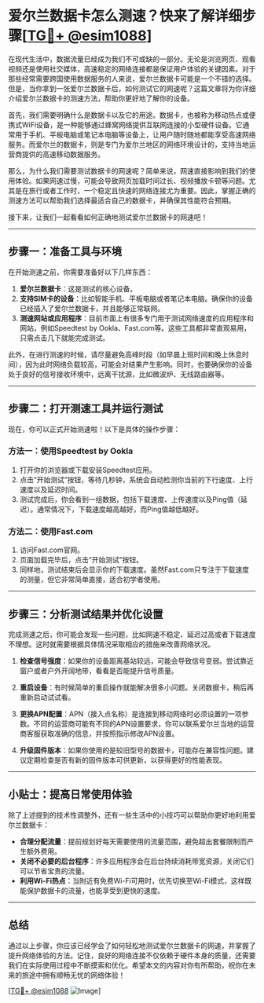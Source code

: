 # 爱尔兰数据卡怎么测速？快来了解详细步骤[[TG💪+ @esim1088](https://t.me/s/esim1088)]

在现代生活中，数据流量已经成为我们不可或缺的一部分。无论是浏览网页、观看视频还是使用社交媒体，高速稳定的网络连接都是保证用户体验的关键因素。对于那些经常需要跨国使用数据服务的人来说，爱尔兰数据卡可能是一个不错的选择。但是，当你拿到一张爱尔兰数据卡后，如何测试它的网速呢？这篇文章将为你详细介绍爱尔兰数据卡的测速方法，帮助你更好地了解你的设备。

首先，我们需要明确什么是数据卡以及它的用途。数据卡，也被称为移动热点或便携式WiFi设备，是一种能够通过蜂窝网络提供互联网连接的小型硬件设备。它通常用于手机、平板电脑或笔记本电脑等设备上，让用户随时随地都能享受高速网络服务。而爱尔兰的数据卡，则是专门为爱尔兰地区的网络环境设计的，支持当地运营商提供的高速移动数据服务。

那么，为什么我们需要测试数据卡的网速呢？简单来说，网速直接影响到我们的使用体验。如果网速过慢，可能会导致网页加载时间过长、视频播放卡顿等问题。尤其是在旅行或者工作时，一个稳定且快速的网络连接尤为重要。因此，掌握正确的测速方法可以帮助我们选择最适合自己的数据卡，并确保其性能符合预期。

接下来，让我们一起看看如何正确地测试爱尔兰数据卡的网速吧！

---

## 步骤一：准备工具与环境

在开始测速之前，你需要准备好以下几样东西：

1. **爱尔兰数据卡**：这是测试的核心设备。
2. **支持SIM卡的设备**：比如智能手机、平板电脑或者笔记本电脑。确保你的设备已经插入了爱尔兰数据卡，并且能够正常联网。
3. **测速网站或应用程序**：目前市面上有很多专门用于测试网络速度的应用程序和网站，例如Speedtest by Ookla、Fast.com等。这些工具都非常直观易用，只需点击几下就能完成测试。

此外，在进行测速的时候，请尽量避免高峰时段（如早晨上班时间和晚上休息时间），因为此时网络负载较高，可能会对结果产生影响。同时，也要确保你的设备处于良好的信号接收环境中，远离干扰源，比如微波炉、无线路由器等。

---

## 步骤二：打开测速工具并运行测试

现在，你可以正式开始测速啦！以下是具体的操作步骤：

### 方法一：使用Speedtest by Ookla

1. 打开你的浏览器或下载安装Speedtest应用。
2. 点击“开始测试”按钮，等待几秒钟，系统会自动检测你当前的下行速度、上行速度以及延迟时间。
3. 测试完成后，你会看到一组数据，包括下载速度、上传速度以及Ping值（延迟）。通常情况下，下载速度越高越好，而Ping值越低越好。

### 方法二：使用Fast.com

1. 访问Fast.com官网。
2. 页面加载完毕后，点击“开始测试”按钮。
3. 同样地，测试结束后会显示你的下载速度。虽然Fast.com只专注于下载速度的测量，但它非常简单直接，适合初学者使用。

---

## 步骤三：分析测试结果并优化设置

完成测速之后，你可能会发现一些问题，比如网速不稳定、延迟过高或者下载速度不理想。这时就需要根据具体情况采取相应的措施来改善网络状况。

1. **检查信号强度**：如果你的设备距离基站较远，可能会导致信号变弱。尝试靠近窗户或者户外开阔地带，看看是否能提升信号质量。
   
2. **重启设备**：有时候简单的重启操作就能解决很多小问题。关闭数据卡，稍后再重新启动试试看。

3. **更换APN配置**：APN（接入点名称）是连接到移动网络时必须设置的一项参数。不同的运营商可能有不同的APN设置要求，你可以联系爱尔兰当地的运营商客服获取准确的信息，并按照指示修改APN设置。

4. **升级固件版本**：如果你使用的是较旧型号的数据卡，可能存在兼容性问题。建议定期检查是否有新的固件版本可供更新，以获得更好的性能表现。

---

## 小贴士：提高日常使用体验

除了上述提到的技术性调整外，还有一些生活中的小技巧可以帮助你更好地利用爱尔兰数据卡：

- **合理分配流量**：提前规划好每天需要使用的流量范围，避免超出套餐限制而产生额外费用。
- **关闭不必要的后台程序**：许多应用程序会在后台持续消耗带宽资源，关闭它们可以节省宝贵的流量。
- **利用Wi-Fi热点**：当附近有免费Wi-Fi可用时，优先切换至Wi-Fi模式，这样既能保护数据卡的流量，也能享受到更快的速度。

---

## 总结

通过以上步骤，你应该已经学会了如何轻松地测试爱尔兰数据卡的网速，并掌握了提升网络体验的方法。记住，良好的网络连接不仅依赖于硬件本身的质量，还需要我们在实际使用过程中不断摸索和优化。希望本文的内容对你有所帮助，祝你在未来的旅途中拥有顺畅无忧的网络体验！

[[TG💪+ @esim1088](https://t.me/s/esim1088) ![Image](https://i.postimg.cc/4NQfJmqS/Snipaste-2025-05-13-00-14-12.png)]